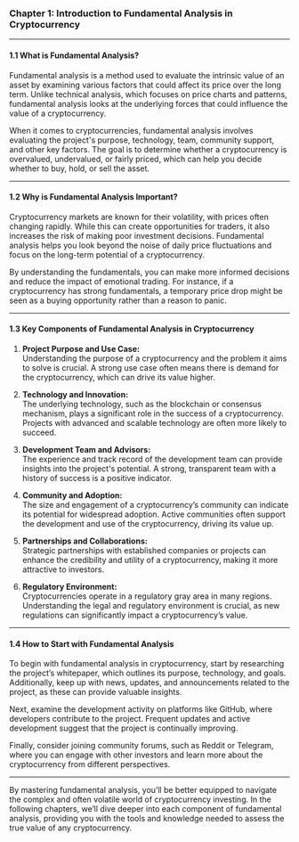 ### Chapter 1: Introduction to Fundamental Analysis in Cryptocurrency

---

#### 1.1 What is Fundamental Analysis?

Fundamental analysis is a method used to evaluate the intrinsic value of an asset by examining various factors that could affect its price over the long term. Unlike technical analysis, which focuses on price charts and patterns, fundamental analysis looks at the underlying forces that could influence the value of a cryptocurrency.

When it comes to cryptocurrencies, fundamental analysis involves evaluating the project's purpose, technology, team, community support, and other key factors. The goal is to determine whether a cryptocurrency is overvalued, undervalued, or fairly priced, which can help you decide whether to buy, hold, or sell the asset.

---

#### 1.2 Why is Fundamental Analysis Important?

Cryptocurrency markets are known for their volatility, with prices often changing rapidly. While this can create opportunities for traders, it also increases the risk of making poor investment decisions. Fundamental analysis helps you look beyond the noise of daily price fluctuations and focus on the long-term potential of a cryptocurrency.

By understanding the fundamentals, you can make more informed decisions and reduce the impact of emotional trading. For instance, if a cryptocurrency has strong fundamentals, a temporary price drop might be seen as a buying opportunity rather than a reason to panic.

---

#### 1.3 Key Components of Fundamental Analysis in Cryptocurrency

1. **Project Purpose and Use Case:**  
   Understanding the purpose of a cryptocurrency and the problem it aims to solve is crucial. A strong use case often means there is demand for the cryptocurrency, which can drive its value higher.

2. **Technology and Innovation:**  
   The underlying technology, such as the blockchain or consensus mechanism, plays a significant role in the success of a cryptocurrency. Projects with advanced and scalable technology are often more likely to succeed.

3. **Development Team and Advisors:**  
   The experience and track record of the development team can provide insights into the project's potential. A strong, transparent team with a history of success is a positive indicator.

4. **Community and Adoption:**  
   The size and engagement of a cryptocurrency’s community can indicate its potential for widespread adoption. Active communities often support the development and use of the cryptocurrency, driving its value up.

5. **Partnerships and Collaborations:**  
   Strategic partnerships with established companies or projects can enhance the credibility and utility of a cryptocurrency, making it more attractive to investors.

6. **Regulatory Environment:**  
   Cryptocurrencies operate in a regulatory gray area in many regions. Understanding the legal and regulatory environment is crucial, as new regulations can significantly impact a cryptocurrency’s value.

---

#### 1.4 How to Start with Fundamental Analysis

To begin with fundamental analysis in cryptocurrency, start by researching the project’s whitepaper, which outlines its purpose, technology, and goals. Additionally, keep up with news, updates, and announcements related to the project, as these can provide valuable insights.

Next, examine the development activity on platforms like GitHub, where developers contribute to the project. Frequent updates and active development suggest that the project is continually improving.

Finally, consider joining community forums, such as Reddit or Telegram, where you can engage with other investors and learn more about the cryptocurrency from different perspectives.

---

By mastering fundamental analysis, you’ll be better equipped to navigate the complex and often volatile world of cryptocurrency investing. In the following chapters, we’ll dive deeper into each component of fundamental analysis, providing you with the tools and knowledge needed to assess the true value of any cryptocurrency.
